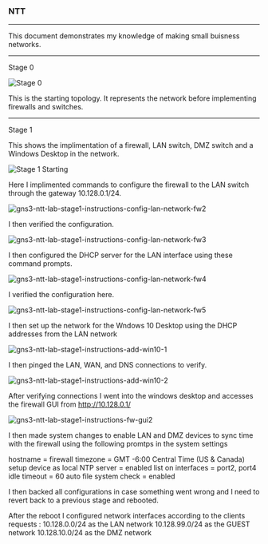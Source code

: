 ### NTT
---

This document demonstrates my knowledge of making small buisness networks.

---

Stage 0

![Stage 0](https://github.com/tetsunoheishi/NTT/assets/170445180/cb2b4445-2f55-4a58-bcb0-bb46317ce7e8)

This is the starting topology. It represents the network before implementing firewalls and switches.

---

Stage 1

This shows the implimentation of a firewall, LAN switch, DMZ switch and a Windows Desktop in the network.

![Stage 1 Starting](https://github.com/tetsunoheishi/NTT/assets/170445180/aeb9d3b1-40e9-45cc-84a5-df6873d3b2b1)

Here I implimented commands to configure the firewall to the LAN switch through the gateway 10.128.0.1/24.

![gns3-ntt-lab-stage1-instructions-config-lan-network-fw2](https://github.com/tetsunoheishi/NTT/assets/170445180/706bac8d-2cf6-4eb9-948c-2fee208d329a)

I then verified the configuration.

![gns3-ntt-lab-stage1-instructions-config-lan-network-fw3](https://github.com/tetsunoheishi/NTT/assets/170445180/f99516b5-4799-4dd5-baef-2cafd3d29ef8)

I then configured the DHCP server for the LAN interface using these command prompts.

![gns3-ntt-lab-stage1-instructions-config-lan-network-fw4](https://github.com/tetsunoheishi/NTT/assets/170445180/341ea206-0ace-4849-a7d9-af27cadf9a61)

I verified the configuration here.

![gns3-ntt-lab-stage1-instructions-config-lan-network-fw5](https://github.com/tetsunoheishi/NTT/assets/170445180/9bd72b67-6720-4482-8033-47b1d3e2b20f)

I then set up the network for the Wndows 10 Desktop using the DHCP addresses from the LAN network

![gns3-ntt-lab-stage1-instructions-add-win10-1](https://github.com/tetsunoheishi/NTT/assets/170445180/2dc3a9fe-0cc8-4503-aaad-7a6e48b0aaac)

I then pinged the LAN, WAN, and DNS connections to verify.

![gns3-ntt-lab-stage1-instructions-add-win10-2](https://github.com/tetsunoheishi/NTT/assets/170445180/dcd8bbfc-ab1b-4dfa-8976-14857e83aa92)

After verifying connections I went into the windows desktop and accesses the firewall GUI from http://10.128.0.1/

![gns3-ntt-lab-stage1-instructions-fw-gui2](https://github.com/tetsunoheishi/NTT/assets/170445180/8f78d88c-cb89-4e86-ba03-4a8f214f5dd5)

I then made system changes to enable LAN and DMZ devices to sync time with the firewall using the following promtps in the system settings

hostname = firewall
  timezone = GMT -6:00 Central Time (US & Canada)
  setup device as local NTP server = enabled
      list on interfaces = port2, port4
  idle timeout = 60
  auto file system check = enabled

  I then backed all configurations in case something went wrong and I need to revert back to a previous stage and rebooted.

  After the reboot I configured network interfaces according to the clients requests : 
    10.128.0.0/24 as the LAN network
    10.128.99.0/24 as the GUEST network
    10.128.10.0/24 as the DMZ network


